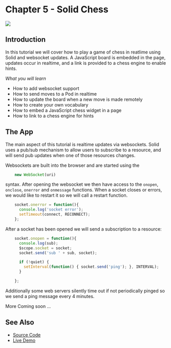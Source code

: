 # Chapter 5 - Solid Chess

![](https://melvincarvalho.gitbooks.io/solid-tutorials/content/solidchess.png)

## Introduction

In this tutorial we will cover how to play a game of chess in reatlime using Solid and websocket updates.  A JavaScript board is embedded in the page, updates occur in realtime, and a link is provided to a chess engine to enable hints.

*What you will learn*

* How to add websocket support
* How to send moves to a Pod in realtime
* How to update the board when a new move is made remotely
* How to create your own vocabulary
* How to embed a JavaScript chess widget in a page
* How to link to a chess engine for hints

## The App

The main aspect of this tutorial is realtime updates via websockets.  Solid uses a pub/sub mechanism to allow users to subscribe to a resource, and will send pub updates when one of those resources changes.

Websockets are built into the browser and are started using the 

```JavaScript
    new WebSocket(uri)
``` 
    
syntax.  After opening the websocket we then have access to the `onopen`, `onclose`, `onerror` and `onmessage` functions.  When a socket closes or errors, we would like to restart it so we will call a restart function.

```JavaScript
    socket.onerror = function(){
      console.log('socket error');
      setTimeout(connect, RECONNECT);
    };
``` 

After a socket has been opened we will send a subscription to a resource:

```JavaScript
    socket.onopen = function(){
      console.log(sub);
      $scope.socket = socket;
      socket.send('sub ' + sub, socket);

      if (!quiet) {
        setInterval(function() { socket.send('ping'); }, INTERVAL);
      }

    };
```

Additionally some web servers silently time out if not periodically pinged so we send a ping message every 4 minutes.


More Coming soon ...


## See Also

* [Source Code](https://github.com/melvincarvalho/chess)
* [Live Demo](http://melvincarvalho.github.io/chess/)
